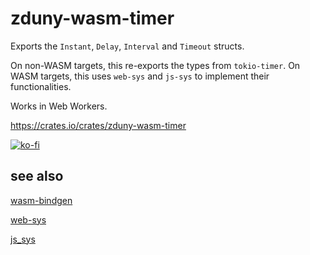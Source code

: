 # zduny-wasm-timer

Exports the `Instant`, `Delay`, `Interval` and `Timeout` structs.

On non-WASM targets, this re-exports the types from `tokio-timer`.
On WASM targets, this uses `web-sys` and `js-sys` to implement their functionalities.

Works in Web Workers.

https://crates.io/crates/zduny-wasm-timer

[![ko-fi](https://ko-fi.com/img/githubbutton_sm.svg)](https://ko-fi.com/O5O31JYZ4)

## see also
[wasm-bindgen](https://github.com/rustwasm/wasm-bindgen)

[web-sys](https://rustwasm.github.io/wasm-bindgen/web-sys/index.html)

[js_sys](https://docs.rs/js-sys/latest/js_sys/)
